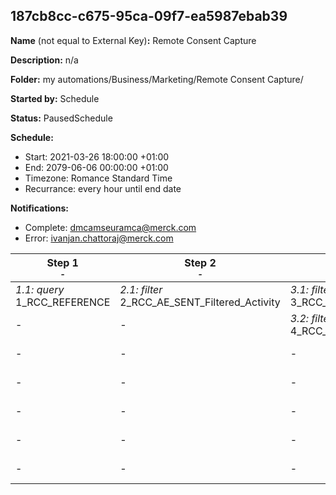 ## 187cb8cc-c675-95ca-09f7-ea5987ebab39

**Name** (not equal to External Key)**:** Remote Consent Capture

**Description:** n/a

**Folder:** my automations/Business/Marketing/Remote Consent Capture/

**Started by:** Schedule

**Status:** PausedSchedule

**Schedule:**

* Start: 2021-03-26 18:00:00 +01:00
* End: 2079-06-06 00:00:00 +01:00
* Timezone: Romance Standard Time
* Recurrance: every hour until end date

**Notifications:**

* Complete: dmcamseuramca@merck.com
* Error: ivanjan.chattoraj@merck.com

| Step 1<br>_<small>-</small>_ | Step 2<br>_<small>-</small>_ | Step 3<br>_<small>-</small>_ | Step 4<br>_<small>-</small>_ | Step 5<br>_<small>-</small>_ | Step 6<br>_<small>-</small>_ | Step 7<br>_<small>-</small>_ | Step 8<br>_<small>-</small>_ |
| --- | --- | --- | --- | --- | --- | --- | --- |
| _1.1: query_<br>1_RCC_REFERENCE | _2.1: filter_<br>2_RCC_AE_SENT_Filtered_Activity | _3.1: filter_<br>3_RCC_AE_OPEN_Filtered_Activity | _4.1: query_<br>5_RCC_REGISTRATION | _5.1: query_<br>RCC_BULK_UPLOAD | _6.1: query_<br>userStatus Correction | _7.1: query_<br>RCC_REGISTRATION_EXPORT | _8.1: query_<br>RCC_REGISTRATION_ARCHIVE |
| - | - | _3.2: filter_<br>4_RCC_AE_CLICK_Filtered_Activity | - | - | _6.2: filter_<br>RCC_OPTIN_AE | - | - |
| - | - | - | - | - | _6.3: filter_<br>RCC_OPTIN_HA | - | - |
| - | - | - | - | - | _6.4: filter_<br>RCC_ONCOLOGIE | - | - |
| - | - | - | - | - | _6.5: filter_<br>RCC_HOPITAL | - | - |
| - | - | - | - | - | _6.6: filter_<br>RCC_MEDECINE_DE_VILLE | - | - |
| - | - | - | - | - | _6.7: filter_<br>RCC_VACCINS | - | - |
